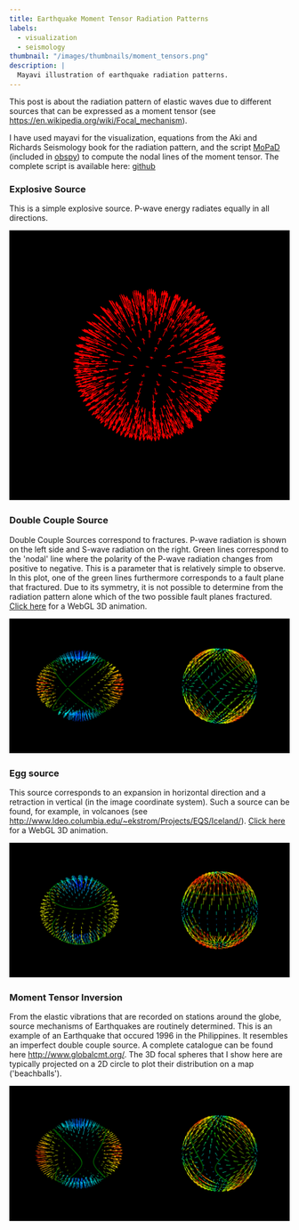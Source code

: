 ```yaml
---
title: Earthquake Moment Tensor Radiation Patterns
labels:
  - visualization
  - seismology
thumbnail: "/images/thumbnails/moment_tensors.png"
description: |
  Mayavi illustration of earthquake radiation patterns.
---
```


This post is about the radiation pattern of elastic waves due to different sources that can be expressed as a moment tensor (see https://en.wikipedia.org/wiki/Focal_mechanism).

I have used mayavi for the visualization, equations from the Aki and Richards Seismology book for the radiation pattern, and the script <a href="https://github.com/geophysics/MoPaD">MoPaD</a> (included in <a href="https://github.com/obspy/obspy/wiki">obspy</a>) to compute the nodal lines of the moment tensor.
The complete script is available here: <a href="https://github.com/MatthiasMeschede/radpattern">github</a>

### Explosive Source 

This is a simple explosive source. P-wave energy radiates equally in all directions.

<img src="/images/posts/explosion.png"/>

### Double Couple Source

Double Couple Sources correspond to fractures.
P-wave radiation is shown on the left side and S-wave radiation on the right.
Green lines correspond to the 'nodal' line where the polarity of the P-wave radiation changes from positive to negative.
This is a parameter that is relatively simple to observe.
In this plot, one of the green lines furthermore corresponds to a fault plane that fractured.
Due to its symmetry, it is not possible to determine from the radiation pattern alone which of the two possible fault planes fractured.
<a href="https://mmesch.github.io/x3d/models/double_couple.html" target="_blank">Click here</a> for a WebGL 3D animation.

<img src="/images/posts/dcouple.png"/>

### Egg source

This source corresponds to an expansion in horizontal direction and a retraction in vertical (in the image coordinate system).
Such a source can be found, for example, in volcanoes (see <a href="http://www.ldeo.columbia.edu/~ekstrom/Projects/EQS/Iceland/">http://www.ldeo.columbia.edu/~ekstrom/Projects/EQS/Iceland/</a>).
<a href="https://mmesch.github.io/x3d/models/egg_tensor.html" target="_blank">Click here</a> for a WebGL 3D animation.

<img src="/images/posts/egg.png"/>

### Moment Tensor Inversion

From the elastic vibrations that are recorded on stations around the globe, source mechanisms of Earthquakes are routinely determined.
This is an example of an Earthquake that occured 1996 in the Philippines.
It resembles an imperfect double couple source.
A complete catalogue can be found here <a href="http://www.globalcmt.org/">http://www.globalcmt.org/</a>.
The 3D focal spheres that I show here are typically projected on a 2D circle to plot their distribution on a map ('beachballs').

<img src="/images/posts/CMT.png"/>
